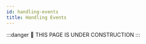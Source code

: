 ```yaml
---
id: handling-events
title: Handling Events
---
```


:::danger
🚧 THIS PAGE IS UNDER CONSTRUCTION
:::
